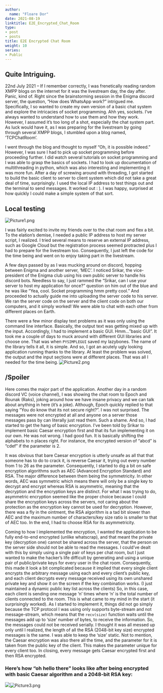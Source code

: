 ```yaml
---
author:
  name: "Floare Dor"
date: 2021-08-19
linktitle: E2E_Encrypted_Chat_Room
type:
- post 
- posts
title: E2E Encrypted Chat Room
weight: 10
series:
- Public
---
```


## Quite Intriguing.
22nd July 2021 – If I remember correctly, I was frenetically reading random XMPP blogs on the internet for it was the livestream day, the day after. Panic, kind of. Right since the brainstorming session in the Enigma discord server, the question, “How does WhatsApp work?” intrigued me. Specifically, I so wanted to create my own version of a basic chat system and explore the intricacies of socket programming. Ahh yes, sockets. I’ve always wanted to understand how to use them and how they work. However, I assumed it’s too long of a shot, especially the chat system part. As luck would have it, as I was preparing for the livestream by going through several XMPP blogs, I stumbled upon a blog named, ‘TCPChatRoom’.

I went through the blog and thought to myself “Oh, it is possible indeed.” However, I was sure I had to pick up socket programming before proceeding further. I did watch several tutorials on socket programming and I was able to grasp the basics of sockets. I had to look up documentation of multithreading in python, which was also interesting and implementing it was more fun. After a day of screwing around with threading, I got started to build the basic client to server to client system which did not take a great deal of time, surprisingly. I used the local IP address to test things out and the terminal to send messages. It worked out : ). I was happy, surprised at how quickly I could make a simple system of that sort.
 

## Local testing
![Picture1.png]({{site.baseurl}}/posts/Picture1.png)
 
I was fairly excited to invite my friends over to the chat room and flex a bit. To the elation’s demise, I needed a public IP address to host my server script, I realized.
I tried several means to reserve an external IP address, such as Google Cloud but the registration process seemed protracted plus I had to prepare for the livestream too. Consequently, I just left the code for the time being and went on to enjoy taking part in the livestream.

A few days passed by as I was mucking around on discord, hopping between Enigma and another server, ‘MEC’. I noticed Srikar, the vice-president of the Enigma club using his own public server to handle his discord bots. Needless to say, I just rammed the “Srikar, can I use your server to host my application for once?” question on him out of the blue and he was like “Yea, cool. Socket programming hmm pretty cool.” And proceeded to actually guide me into uploading the server code to his server. We ran the server code on the server and the client code on both our computers, and it simply worked! We were able to chat with each other from different places on Earth.
 
There were a few minor display text problems as it was only using the command line interface. Basically, the output text was getting mixed up with the input. Accordingly, I had to implement a basic GUI. Hmm…”basic GUI”. It took me a couple of days to muck around with different GUI libraries and choose one. That was when `PYSIMPLEGUI` saved my lazybones. The name of the library tells it all, it is simple. And so, I got an acutely ugly looking application running thanks to the library. At least the problem was solved, the output and the input sections were at different places. That was all I needed for the time being.
![Picture2.png]({{site.baseurl}}/posts/Picture2.png)

 
## /Spoiler
 Here comes the major part of the application. Another day in a random discord VC (voice channel), I was showing the chat room to Epoch and Rounak (Raks), joking around how we have insane privacy and we can talk about anything in here (it’s a joke). Although, Epoch quickly replied to that saying “You do know that its not secure right?”. I was not surprised. The messages were not encrypted at all and anyone on a server those messages pass by can literally just read them. Such a shame. And so, I had started to get the hang of basic encryption. I’ve been told by Srikar to implement basic Caesar encryption first and that its fun implementing it on our own. He was not wrong. I had good fun. It is basically shifting the alphabets to n places right. For instance, the encrypted version of “abcd” is “cdef” if the parameter is 2.

It was obvious that bare Caesar encryption is utterly unsafe as all that that someone has to do to crack it, is reverse Caesar it, trying out every number from 1 to 26 as the parameter. Consequently, I started to dig a bit on safe encryption algorithms such as AEC (Advanced Encryption Standard) and RSA. The major difference between them being the symmetricity. In other words, AEC was symmetric which means there will only be a single key to decrypt and encrypt whereas RSA is asymmetric, meaning that the decryption and the encryption keys are distinct. For what I was trying to do, asymmetric encryption seemed like the proper choice because I could share the encryption keys across the servers, not caring about the protection as the encryption key cannot be used for decryption. However, there was a fly in the ointment, the RSA algorithm is a tad bit slower than AEC and the maximum number of characters/key size ratio is smaller to that of AEC too. In the end, I had to choose RSA for its asymmetricity.

Coming to how I implemented the encryption, I wanted the application to be fully end-to-end encrypted (unlike whatscrap), and that meant the private key  (decryption one) cannot be shared across the server, that the person on the server side should not be able to read the messages. I could’ve dealt with this by simply using a single pair of keys per chat room, but I just wanted to make the hacker’s life difficult by generating and using a unique pair of public/private keys for every user in the chat room. Consequently, this made it look a bit complicated because it implied that every single client encrypts the arbitrary message using each and every client’s public key, and each client decrypts every message received using its own unshared private key and show it on the screen if the key combination works. (I just maintained a dynamic public key list across the clients) So, in this case, each client is sending one message ‘n’ times where ‘n’ is the total number of clients connected to the room. This is what came to my mind in the start (it surprisingly worked). As I started to implement it, things did not go simply because the TCP protocol I was using only supports byte-stream and not message-stream, which means that the `recv(size)` function waits until the messages add up to ‘size’ number of bytes, to receive the information. So, the messages could not be received serially. I thought it was all messed up only until I realized, the length of all the RSA (2048-bit key size) encrypted messages is the same. I was able to keep the ‘size’ static. Not to mention, the Caesar encryption was also there all the time, and the parameter for it is taken from the public key of the client. This makes the parameter unique for every client too. In closing, every message gets Caesar encrypted first and then RSA encrypted.

### Here’s how “oh hello there” looks like after being encrypted with basic Caesar algorithm and a 2048-bit RSA key:
![]({{site.baseurl}}/)![Picture3.png]({{site.baseurl}}/posts/Picture3.png)

 



